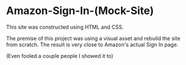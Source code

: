 # Amazon-Sign-In-(Mock-Site)
This site was constructed using HTML and CSS. 

The premise of this project was using a visual asset and rebuild the site from scratch. The result is very close to Amazon's actual Sign In page.

(Even fooled a couple people I showed it to)

